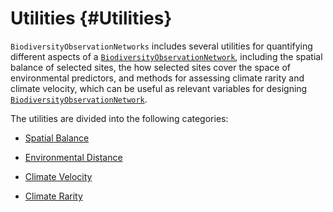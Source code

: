 
# Utilities {#Utilities}

`BiodiversityObservationNetworks` includes several utilities for quantifying different aspects of a [`BiodiversityObservationNetwork`](/reference/api#BiodiversityObservationNetworks.BiodiversityObservationNetwork), including the spatial balance of selected sites, the how selected sites cover the space of environmental predictors, and methods for assessing climate rarity and climate velocity, which can be useful as relevant variables for designing [`BiodiversityObservationNetwork`](/reference/api#BiodiversityObservationNetworks.BiodiversityObservationNetwork).

The utilities are divided into the following categories:
- [Spatial Balance](./spatialbalance)
  
- [Environmental Distance](./envdistance)
  
- [Climate Velocity](./velocity)
  
- [Climate Rarity](./rarity)
  
